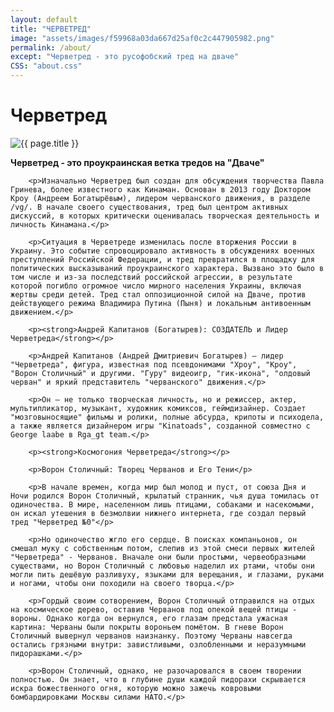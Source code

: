 ```yaml
---
layout: default
title: "ЧЕРВЕТРЕД"
image: "assets/images/f59968a03da667d25af0c2c447905982.png"
permalink: /about/
except: "Черветред - это русофобский тред на дваче"
CSS: "about.css"
---
```


<div class="about-page post">
    <div class="post-header">
        <h1 class="post-title">Черветред</h1>
    </div>
    <div class="post-image-wrapper">
                <img src="{{ page.image | absolute_url }}" alt="{{ page.title }}">
            </div>
    <div class="post-content">
        <p><strong>Черветред - это проукраинская ветка тредов на "Дваче"</strong></p>

        <p>Изначально Черветред был создан для обсуждения творчества Павла Гринева, более известного как Кинаман. Основан в 2013 году Доктором Кроу (Андреем Богатырёвым), лидером черванского движения, в разделе /vg/. В начале своего существования, тред был центром активных дискуссий, в которых критически оценивалась творческая деятельность и личность Кинамана.</p>

        <p>Ситуация в Черветреде изменилась после вторжения России в Украину. Это событие спровоцировало активность в обсуждениях военных преступлений Российской Федерации, и тред превратился в площадку для политических высказываний проукраинского характера. Вызвано это было в том числе и из-за последствий российской агрессии, в результате которой погибло огромное число мирного населения Украины, включая жертвы среди детей. Тред стал оппозиционной силой на Дваче, против действующего режима Владимира Путина (Пыня) и локальным антивоенным движением.</p>

        <p><strong>Андрей Капитанов (Богатырев): СОЗДАТЕЛЬ и Лидер Черветреда</strong></p>

        <p>Андрей Капитанов (Андрей Дмитриевич Богатырев) – лидер "Черветреда", фигура, известная под псевдонимами "Хроу", "Кроу", "Ворон Столичный" и другими. "Гуру" видеоигр, "гик-икона", "олдовый черван" и яркий представитель "черванского" движения.</p> 

        <p>Он – не только творческая личность, но и режиссер, актер, мультипликатор, музыкант, художник комиксов, геймдизайнер. Создает "мозговыносящие" фильмы и ролики, полные абсурда, крипоты и психодела, а также является дизайнером игры "Kinatoads", созданной совместно с George laabe в Rga_gt team.</p>

        <p><strong>Космогония Черветреда</strong></p>

        <p>Ворон Столичный: Творец Черванов и Его Тени</p>

        <p>В начале времен, когда мир был молод и пуст, от союза Дня и Ночи родился Ворон Столичный, крылатый странник, чья душа томилась от одиночества. В мире, населенном лишь птицами, собаками и насекомыми, он искал утешения в безмолвии нижнего интернета, где создал первый тред "Черветред №0"</p>

        <p>Но одиночество жгло его сердце. В поисках компаньонов, он смешал муку с собственным потом, слепив из этой смеси первых жителей "Черветреда" - Черванов. Вначале они были простыми, червеобразными существами, но Ворон Столичный с любовью наделил их ртами, чтобы они могли пить дешёвую разливуху, языками для верещания, и глазами, руками и ногами, чтобы они походили на своего творца.</p>

        <p>Гордый своим сотворением, Ворон Столичный отправился на отдых на космическое дерево, оставив Черванов под опекой вещей птицы - вороны. Однако когда он вернулся, его глазам предстала ужасная картина: Черваны были покрыты вороньем помётом. В гневе Ворон Столичный вывернул черванов наизнанку. Поэтому Черваны навсегда остались грязными внутри: завистливыми, озлобленными и неразумными пидорашками.</p>

        <p>Ворон Столичный, однако, не разочаровался в своем творении полностью. Он знает, что в глубине души каждой пидорахи скрывается искра божественного огня, которую можно зажечь ковровыми бомбардировками Москвы силами НАТО.</p>
